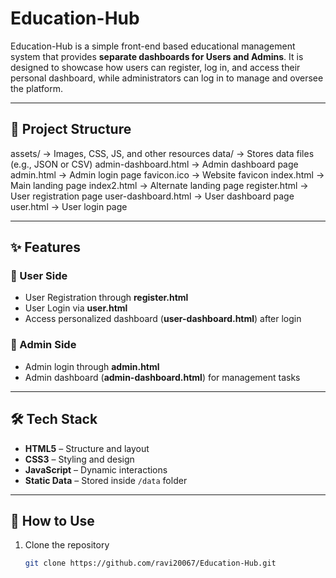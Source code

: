 # Education-Hub

Education-Hub is a simple front-end based educational management system that provides **separate dashboards for Users and Admins**. It is designed to showcase how users can register, log in, and access their personal dashboard, while administrators can log in to manage and oversee the platform.

---

## 📂 Project Structure

assets/ -> Images, CSS, JS, and other resources
data/ -> Stores data files (e.g., JSON or CSV)
admin-dashboard.html -> Admin dashboard page
admin.html -> Admin login page
favicon.ico -> Website favicon
index.html -> Main landing page
index2.html -> Alternate landing page
register.html -> User registration page
user-dashboard.html -> User dashboard page
user.html -> User login page


---

## ✨ Features

### 👤 User Side
- User Registration through **register.html**  
- User Login via **user.html**  
- Access personalized dashboard (**user-dashboard.html**) after login  

### 🔑 Admin Side
- Admin login through **admin.html**  
- Admin dashboard (**admin-dashboard.html**) for management tasks  

---

## 🛠️ Tech Stack
- **HTML5** – Structure and layout  
- **CSS3** – Styling and design  
- **JavaScript** – Dynamic interactions  
- **Static Data** – Stored inside `/data` folder  

---

## 🚀 How to Use
1. Clone the repository  
   ```bash
   git clone https://github.com/ravi20067/Education-Hub.git
